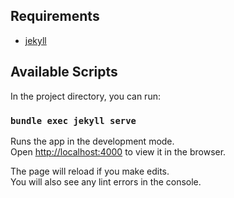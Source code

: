 ## Requirements
- [jekyll](https://jekyllrb.com/)

## Available Scripts

In the project directory, you can run:

### `bundle exec jekyll serve`

Runs the app in the development mode.<br>
Open [http://localhost:4000](http://localhost:3000) to view it in the browser.

The page will reload if you make edits.<br>
You will also see any lint errors in the console.
